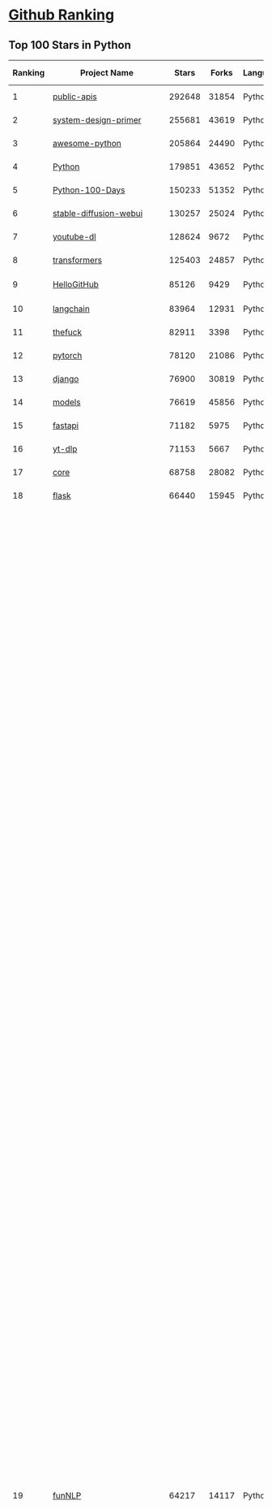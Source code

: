 [Github Ranking](../README.md)
==========

## Top 100 Stars in Python

| Ranking | Project Name | Stars | Forks | Language | Open Issues | Description | Last Commit |
| ------- | ------------ | ----- | ----- | -------- | ----------- | ----------- | ----------- |
| 1 | [public-apis](https://github.com/public-apis/public-apis) | 292648 | 31854 | Python | 2 | A collective list of free APIs | 2024-05-03T23:59:09Z |
| 2 | [system-design-primer](https://github.com/donnemartin/system-design-primer) | 255681 | 43619 | Python | 199 | Learn how to design large-scale systems. Prep for the system design interview.  Includes Anki flashcards. | 2024-05-01T22:28:38Z |
| 3 | [awesome-python](https://github.com/vinta/awesome-python) | 205864 | 24490 | Python | 0 | An opinionated list of awesome Python frameworks, libraries, software and resources. | 2024-05-04T08:00:09Z |
| 4 | [Python](https://github.com/TheAlgorithms/Python) | 179851 | 43652 | Python | 31 | All Algorithms implemented in Python | 2024-05-02T16:43:59Z |
| 5 | [Python-100-Days](https://github.com/jackfrued/Python-100-Days) | 150233 | 51352 | Python | 524 | Python - 100天从新手到大师 | 2024-04-18T15:14:07Z |
| 6 | [stable-diffusion-webui](https://github.com/AUTOMATIC1111/stable-diffusion-webui) | 130257 | 25024 | Python | 2049 | Stable Diffusion web UI | 2024-05-03T23:21:27Z |
| 7 | [youtube-dl](https://github.com/ytdl-org/youtube-dl) | 128624 | 9672 | Python | 3744 | Command-line program to download videos from YouTube.com and other video sites | 2024-05-01T20:15:54Z |
| 8 | [transformers](https://github.com/huggingface/transformers) | 125403 | 24857 | Python | 851 | 🤗 Transformers: State-of-the-art Machine Learning for Pytorch, TensorFlow, and JAX. | 2024-05-04T07:57:47Z |
| 9 | [HelloGitHub](https://github.com/521xueweihan/HelloGitHub) | 85126 | 9429 | Python | 108 | :octocat: 分享 GitHub 上有趣、入门级的开源项目。Share interesting, entry-level open source projects on GitHub. | 2024-04-28T01:47:50Z |
| 10 | [langchain](https://github.com/langchain-ai/langchain) | 83964 | 12931 | Python | 891 | 🦜🔗 Build context-aware reasoning applications | 2024-05-04T08:58:10Z |
| 11 | [thefuck](https://github.com/nvbn/thefuck) | 82911 | 3398 | Python | 248 | Magnificent app which corrects your previous console command. | 2024-04-28T17:09:16Z |
| 12 | [pytorch](https://github.com/pytorch/pytorch) | 78120 | 21086 | Python | 12961 | Tensors and Dynamic neural networks in Python with strong GPU acceleration | 2024-05-04T09:00:38Z |
| 13 | [django](https://github.com/django/django) | 76900 | 30819 | Python | 0 | The Web framework for perfectionists with deadlines. | 2024-05-04T08:53:03Z |
| 14 | [models](https://github.com/tensorflow/models) | 76619 | 45856 | Python | 1055 | Models and examples built with TensorFlow | 2024-05-04T02:40:02Z |
| 15 | [fastapi](https://github.com/tiangolo/fastapi) | 71182 | 5975 | Python | 39 | FastAPI framework, high performance, easy to learn, fast to code, ready for production | 2024-05-04T07:04:13Z |
| 16 | [yt-dlp](https://github.com/yt-dlp/yt-dlp) | 71153 | 5667 | Python | 1277 | A feature-rich command-line audio/video downloader | 2024-05-04T06:43:18Z |
| 17 | [core](https://github.com/home-assistant/core) | 68758 | 28082 | Python | 2536 | :house_with_garden: Open source home automation that puts local control and privacy first. | 2024-05-04T09:01:59Z |
| 18 | [flask](https://github.com/pallets/flask) | 66440 | 15945 | Python | 3 | The Python micro framework for building web applications. | 2024-05-02T12:10:51Z |
| 19 | [funNLP](https://github.com/fighting41love/funNLP) | 64217 | 14117 | Python | 24 | 中英文敏感词、语言检测、中外手机/电话归属地/运营商查询、名字推断性别、手机号抽取、身份证抽取、邮箱抽取、中日文人名库、中文缩写库、拆字词典、词汇情感值、停用词、反动词表、暴恐词表、繁简体转换、英文模拟中文发音、汪峰歌词生成器、职业名称词库、同义词库、反义词库、否定词库、汽车品牌词库、汽车零件词库、连续英文切割、各种中文词向量、公司名字大全、古诗词库、IT词库、财经词库、成语词库、地名词库、历史名人词库、诗词词库、医学词库、饮食词库、法律词库、汽车词库、动物词库、中文聊天语料、中文谣言数据、百度中文问答数据集、句子相似度匹配算法集合、bert资源、文本生成&摘要相关工具、cocoNLP信息抽取工具、国内电话号码正则匹配、清华大学XLORE:中英文跨语言百科知识图谱、清华大学人工智能技术系列报告、自然语言生成、NLU太难了系列、自动对联数据及机器人、用户名黑名单列表、罪名法务名词及分类模型、微信公众号语料、cs224n深度学习自然语言处理课程、中文手写汉字识别、中文自然语言处理 语料/数据集、变量命名神器、分词语料库+代码、任务型对话英文数据集、ASR 语音数据集 + 基于深度学习的中文语音识别系统、笑声检测器、Microsoft多语言数字/单位/如日期时间识别包、中华新华字典数据库及api(包括常用歇后语、成语、词语和汉字)、文档图谱自动生成、SpaCy 中文模型、Common Voice语音识别数据集新版、神经网络关系抽取、基于bert的命名实体识别、关键词(Keyphrase)抽取包pke、基于医疗领域知识图谱的问答系统、基于依存句法与语义角色标注的事件三元组抽取、依存句法分析4万句高质量标注数据、cnocr：用来做中文OCR的Python3包、中文人物关系知识图谱项目、中文nlp竞赛项目及代码汇总、中文字符数据、speech-aligner: 从“人声语音”及其“语言文本”产生音素级别时间对齐标注的工具、AmpliGraph: 知识图谱表示学习(Python)库：知识图谱概念链接预测、Scattertext 文本可视化(python)、语言/知识表示工具：BERT & ERNIE、中文对比英文自然语言处理NLP的区别综述、Synonyms中文近义词工具包、HarvestText领域自适应文本挖掘工具（新词发现-情感分析-实体链接等）、word2word：(Python)方便易用的多语言词-词对集：62种语言/3,564个多语言对、语音识别语料生成工具：从具有音频/字幕的在线视频创建自动语音识别(ASR)语料库、构建医疗实体识别的模型（包含词典和语料标注）、单文档非监督的关键词抽取、Kashgari中使用gpt-2语言模型、开源的金融投资数据提取工具、文本自动摘要库TextTeaser: 仅支持英文、人民日报语料处理工具集、一些关于自然语言的基本模型、基于14W歌曲知识库的问答尝试--功能包括歌词接龙and已知歌词找歌曲以及歌曲歌手歌词三角关系的问答、基于Siamese bilstm模型的相似句子判定模型并提供训练数据集和测试数据集、用Transformer编解码模型实现的根据Hacker News文章标题自动生成评论、用BERT进行序列标记和文本分类的模板代码、LitBank：NLP数据集——支持自然语言处理和计算人文学科任务的100部带标记英文小说语料、百度开源的基准信息抽取系统、虚假新闻数据集、Facebook: LAMA语言模型分析，提供Transformer-XL/BERT/ELMo/GPT预训练语言模型的统一访问接口、CommonsenseQA：面向常识的英文QA挑战、中文知识图谱资料、数据及工具、各大公司内部里大牛分享的技术文档 PDF 或者 PPT、自然语言生成SQL语句（英文）、中文NLP数据增强（EDA）工具、英文NLP数据增强工具 、基于医药知识图谱的智能问答系统、京东商品知识图谱、基于mongodb存储的军事领域知识图谱问答项目、基于远监督的中文关系抽取、语音情感分析、中文ULMFiT-情感分析-文本分类-语料及模型、一个拍照做题程序、世界各国大规模人名库、一个利用有趣中文语料库 qingyun 训练出来的中文聊天机器人、中文聊天机器人seqGAN、省市区镇行政区划数据带拼音标注、教育行业新闻语料库包含自动文摘功能、开放了对话机器人-知识图谱-语义理解-自然语言处理工具及数据、中文知识图谱：基于百度百科中文页面-抽取三元组信息-构建中文知识图谱、masr: 中文语音识别-提供预训练模型-高识别率、Python音频数据增广库、中文全词覆盖BERT及两份阅读理解数据、ConvLab：开源多域端到端对话系统平台、中文自然语言处理数据集、基于最新版本rasa搭建的对话系统、基于TensorFlow和BERT的管道式实体及关系抽取、一个小型的证券知识图谱/知识库、复盘所有NLP比赛的TOP方案、OpenCLaP：多领域开源中文预训练语言模型仓库、UER：基于不同语料+编码器+目标任务的中文预训练模型仓库、中文自然语言处理向量合集、基于金融-司法领域(兼有闲聊性质)的聊天机器人、g2pC：基于上下文的汉语读音自动标记模块、Zincbase 知识图谱构建工具包、诗歌质量评价/细粒度情感诗歌语料库、快速转化「中文数字」和「阿拉伯数字」、百度知道问答语料库、基于知识图谱的问答系统、jieba_fast 加速版的jieba、正则表达式教程、中文阅读理解数据集、基于BERT等最新语言模型的抽取式摘要提取、Python利用深度学习进行文本摘要的综合指南、知识图谱深度学习相关资料整理、维基大规模平行文本语料、StanfordNLP 0.2.0：纯Python版自然语言处理包、NeuralNLP-NeuralClassifier：腾讯开源深度学习文本分类工具、端到端的封闭域对话系统、中文命名实体识别：NeuroNER vs. BertNER、新闻事件线索抽取、2019年百度的三元组抽取比赛：“科学空间队”源码、基于依存句法的开放域文本知识三元组抽取和知识库构建、中文的GPT2训练代码、ML-NLP - 机器学习(Machine Learning)NLP面试中常考到的知识点和代码实现、nlp4han:中文自然语言处理工具集(断句/分词/词性标注/组块/句法分析/语义分析/NER/N元语法/HMM/代词消解/情感分析/拼写检查、XLM：Facebook的跨语言预训练语言模型、用基于BERT的微调和特征提取方法来进行知识图谱百度百科人物词条属性抽取、中文自然语言处理相关的开放任务-数据集-当前最佳结果、CoupletAI - 基于CNN+Bi-LSTM+Attention 的自动对对联系统、抽象知识图谱、MiningZhiDaoQACorpus - 580万百度知道问答数据挖掘项目、brat rapid annotation tool: 序列标注工具、大规模中文知识图谱数据：1.4亿实体、数据增强在机器翻译及其他nlp任务中的应用及效果、allennlp阅读理解:支持多种数据和模型、PDF表格数据提取工具 、 Graphbrain：AI开源软件库和科研工具，目的是促进自动意义提取和文本理解以及知识的探索和推断、简历自动筛选系统、基于命名实体识别的简历自动摘要、中文语言理解测评基准，包括代表性的数据集&基准模型&语料库&排行榜、树洞 OCR 文字识别 、从包含表格的扫描图片中识别表格和文字、语声迁移、Python口语自然语言处理工具集(英文)、 similarity：相似度计算工具包，java编写、海量中文预训练ALBERT模型 、Transformers 2.0 、基于大规模音频数据集Audioset的音频增强 、Poplar：网页版自然语言标注工具、图片文字去除，可用于漫画翻译 、186种语言的数字叫法库、Amazon发布基于知识的人-人开放领域对话数据集 、中文文本纠错模块代码、繁简体转换 、 Python实现的多种文本可读性评价指标、类似于人名/地名/组织机构名的命名体识别数据集 、东南大学《知识图谱》研究生课程(资料)、. 英文拼写检查库 、 wwsearch是企业微信后台自研的全文检索引擎、CHAMELEON：深度学习新闻推荐系统元架构 、 8篇论文梳理BERT相关模型进展与反思、DocSearch：免费文档搜索引擎、 LIDA：轻量交互式对话标注工具 、aili - the fastest in-memory index in the East 东半球最快并发索引 、知识图谱车音工作项目、自然语言生成资源大全 、中日韩分词库mecab的Python接口库、中文文本摘要/关键词提取、汉字字符特征提取器 (featurizer)，提取汉字的特征（发音特征、字形特征）用做深度学习的特征、中文生成任务基准测评 、中文缩写数据集、中文任务基准测评 - 代表性的数据集-基准(预训练)模型-语料库-baseline-工具包-排行榜、PySS3：面向可解释AI的SS3文本分类器机器可视化工具 、中文NLP数据集列表、COPE - 格律诗编辑程序、doccano：基于网页的开源协同多语言文本标注工具 、PreNLP：自然语言预处理库、简单的简历解析器，用来从简历中提取关键信息、用于中文闲聊的GPT2模型：GPT2-chitchat、基于检索聊天机器人多轮响应选择相关资源列表(Leaderboards、Datasets、Papers)、(Colab)抽象文本摘要实现集锦(教程 、词语拼音数据、高效模糊搜索工具、NLP数据增广资源集、微软对话机器人框架 、 GitHub Typo Corpus：大规模GitHub多语言拼写错误/语法错误数据集、TextCluster：短文本聚类预处理模块 Short text cluster、面向语音识别的中文文本规范化、BLINK：最先进的实体链接库、BertPunc：基于BERT的最先进标点修复模型、Tokenizer：快速、可定制的文本词条化库、中文语言理解测评基准，包括代表性的数据集、基准(预训练)模型、语料库、排行榜、spaCy 医学文本挖掘与信息提取 、 NLP任务示例项目代码集、 python拼写检查库、chatbot-list - 行业内关于智能客服、聊天机器人的应用和架构、算法分享和介绍、语音质量评价指标(MOSNet, BSSEval, STOI, PESQ, SRMR)、 用138GB语料训练的法文RoBERTa预训练语言模型 、BERT-NER-Pytorch：三种不同模式的BERT中文NER实验、无道词典 - 有道词典的命令行版本，支持英汉互查和在线查询、2019年NLP亮点回顾、 Chinese medical dialogue data 中文医疗对话数据集 、最好的汉字数字(中文数字)-阿拉伯数字转换工具、 基于百科知识库的中文词语多词义/义项获取与特定句子词语语义消歧、awesome-nlp-sentiment-analysis - 情感分析、情绪原因识别、评价对象和评价词抽取、LineFlow：面向所有深度学习框架的NLP数据高效加载器、中文医学NLP公开资源整理 、MedQuAD：(英文)医学问答数据集、将自然语言数字串解析转换为整数和浮点数、Transfer Learning in Natural Language Processing (NLP) 、面向语音识别的中文/英文发音辞典、Tokenizers：注重性能与多功能性的最先进分词器、CLUENER 细粒度命名实体识别 Fine Grained Named Entity Recognition、 基于BERT的中文命名实体识别、中文谣言数据库、NLP数据集/基准任务大列表、nlp相关的一些论文及代码, 包括主题模型、词向量(Word Embedding)、命名实体识别(NER)、文本分类(Text Classificatin)、文本生成(Text Generation)、文本相似性(Text Similarity)计算等，涉及到各种与nlp相关的算法，基于keras和tensorflow 、Python文本挖掘/NLP实战示例、 Blackstone：面向非结构化法律文本的spaCy pipeline和NLP模型通过同义词替换实现文本“变脸” 、中文 预训练 ELECTREA 模型: 基于对抗学习 pretrain Chinese Model 、albert-chinese-ner - 用预训练语言模型ALBERT做中文NER 、基于GPT2的特定主题文本生成/文本增广、开源预训练语言模型合集、多语言句向量包、编码、标记和实现：一种可控高效的文本生成方法、 英文脏话大列表 、attnvis：GPT2、BERT等transformer语言模型注意力交互可视化、CoVoST：Facebook发布的多语种语音-文本翻译语料库，包括11种语言(法语、德语、荷兰语、俄语、西班牙语、意大利语、土耳其语、波斯语、瑞典语、蒙古语和中文)的语音、文字转录及英文译文、Jiagu自然语言处理工具 - 以BiLSTM等模型为基础，提供知识图谱关系抽取 中文分词 词性标注 命名实体识别 情感分析 新词发现 关键词 文本摘要 文本聚类等功能、用unet实现对文档表格的自动检测，表格重建、NLP事件提取文献资源列表 、 金融领域自然语言处理研究资源大列表、CLUEDatasetSearch - 中英文NLP数据集：搜索所有中文NLP数据集，附常用英文NLP数据集 、medical_NER - 中文医学知识图谱命名实体识别 、(哈佛)讲因果推理的免费书、知识图谱相关学习资料/数据集/工具资源大列表、Forte：灵活强大的自然语言处理pipeline工具集 、Python字符串相似性算法库、PyLaia：面向手写文档分析的深度学习工具包、TextFooler：针对文本分类/推理的对抗文本生成模块、Haystack：灵活、强大的可扩展问答(QA)框架、中文关键短语抽取工具 | 2024-03-06T12:50:47Z |
| 20 | [devops-exercises](https://github.com/bregman-arie/devops-exercises) | 63696 | 13963 | Python | 27 | Linux, Jenkins, AWS, SRE, Prometheus, Docker, Python, Ansible, Git, Kubernetes, Terraform, OpenStack, SQL, NoSQL, Azure, GCP, DNS, Elastic, Network, Virtualization. DevOps Interview Questions | 2024-04-15T04:57:29Z |
| 21 | [awesome-machine-learning](https://github.com/josephmisiti/awesome-machine-learning) | 63601 | 14472 | Python | 0 | A curated list of awesome Machine Learning frameworks, libraries and software. | 2024-04-25T16:40:59Z |
| 22 | [ansible](https://github.com/ansible/ansible) | 61223 | 23695 | Python | 535 | Ansible is a radically simple IT automation platform that makes your applications and systems easier to deploy and maintain. Automate everything from code deployment to network configuration to cloud management, in a language that approaches plain English, using SSH, with no agents to install on remote systems. https://docs.ansible.com. | 2024-05-04T02:33:14Z |
| 23 | [keras](https://github.com/keras-team/keras) | 60981 | 19344 | Python | 187 | Deep Learning for humans | 2024-05-04T07:20:55Z |
| 24 | [whisper](https://github.com/openai/whisper) | 60682 | 6968 | Python | 0 | Robust Speech Recognition via Large-Scale Weak Supervision | 2024-05-03T23:29:33Z |
| 25 | [cpython](https://github.com/python/cpython) | 59731 | 28943 | Python | 6935 | The Python programming language | 2024-05-04T08:48:23Z |
| 26 | [scikit-learn](https://github.com/scikit-learn/scikit-learn) | 58196 | 24983 | Python | 1577 | scikit-learn: machine learning in Python | 2024-05-04T03:40:30Z |
| 27 | [manim](https://github.com/3b1b/manim) | 58144 | 5577 | Python | 399 | Animation engine for explanatory math videos | 2024-05-03T18:34:56Z |
| 28 | [gpt4free](https://github.com/xtekky/gpt4free) | 57613 | 12961 | Python | 42 | The official gpt4free repository \| various collection of powerful language models | 2024-05-03T15:07:42Z |
| 29 | [gpt_academic](https://github.com/binary-husky/gpt_academic) | 57057 | 7214 | Python | 244 | 为GPT/GLM等LLM大语言模型提供实用化交互接口，特别优化论文阅读/润色/写作体验，模块化设计，支持自定义快捷按钮&函数插件，支持Python和C++等项目剖析&自译解功能，PDF/LaTex论文翻译&总结功能，支持并行问询多种LLM模型，支持chatglm3等本地模型。接入通义千问, deepseekcoder, 讯飞星火, 文心一言, llama2, rwkv, claude2, moss等。 | 2024-05-04T09:00:19Z |
| 30 | [d2l-zh](https://github.com/d2l-ai/d2l-zh) | 56972 | 10457 | Python | 0 | 《动手学深度学习》：面向中文读者、能运行、可讨论。中英文版被70多个国家的500多所大学用于教学。 | 2024-03-31T19:36:00Z |
| 31 | [PayloadsAllTheThings](https://github.com/swisskyrepo/PayloadsAllTheThings) | 56952 | 13991 | Python | 0 | A list of useful payloads and bypass for Web Application Security and Pentest/CTF | 2024-04-26T14:50:44Z |
| 32 | [llama](https://github.com/meta-llama/llama) | 53227 | 9165 | Python | 307 | Inference code for Llama models | 2024-04-30T23:18:25Z |
| 33 | [localstack](https://github.com/localstack/localstack) | 52228 | 3818 | Python | 300 | 💻 A fully functional local AWS cloud stack. Develop and test your cloud & Serverless apps offline | 2024-05-03T22:56:41Z |
| 34 | [private-gpt](https://github.com/zylon-ai/private-gpt) | 51942 | 6938 | Python | 213 | Interact with your documents using the power of GPT, 100% privately, no data leaks | 2024-05-02T18:01:37Z |
| 35 | [face_recognition](https://github.com/ageitgey/face_recognition) | 51827 | 13284 | Python | 733 | The world's simplest facial recognition api for Python and the command line | 2024-02-24T12:51:59Z |
| 36 | [sherlock](https://github.com/sherlock-project/sherlock) | 51432 | 6192 | Python | 75 | 🔎 Hunt down social media accounts by username across social networks | 2024-05-01T18:16:40Z |
| 37 | [requests](https://github.com/psf/requests) | 51380 | 9201 | Python | 200 | A simple, yet elegant, HTTP library. | 2024-04-23T17:50:22Z |
| 38 | [scrapy](https://github.com/scrapy/scrapy) | 50967 | 10334 | Python | 435 | Scrapy, a fast high-level web crawling & scraping framework for Python. | 2024-05-04T02:14:57Z |
| 39 | [Real-Time-Voice-Cloning](https://github.com/CorentinJ/Real-Time-Voice-Cloning) | 50838 | 8546 | Python | 178 | Clone a voice in 5 seconds to generate arbitrary speech in real-time | 2024-03-14T02:45:00Z |
| 40 | [gpt-engineer](https://github.com/gpt-engineer-org/gpt-engineer) | 50596 | 6591 | Python | 10 | Specify what you want it to build, the AI asks for clarification, and then builds it. | 2024-05-03T17:11:19Z |
| 41 | [screenshot-to-code](https://github.com/abi/screenshot-to-code) | 49823 | 6024 | Python | 86 | Drop in a screenshot and convert it to clean code (HTML/Tailwind/React/Vue) | 2024-04-30T23:40:34Z |
| 42 | [faceswap](https://github.com/deepfakes/faceswap) | 49291 | 12906 | Python | 18 | Deepfakes Software For All | 2024-04-29T07:21:09Z |
| 43 | [you-get](https://github.com/soimort/you-get) | 49287 | 9298 | Python | 0 | :arrow_double_down: Dumb downloader that scrapes the web | 2024-04-18T20:55:56Z |
| 44 | [open-interpreter](https://github.com/OpenInterpreter/open-interpreter) | 48699 | 4254 | Python | 115 | A natural language interface for computers | 2024-05-04T00:24:33Z |
| 45 | [grok-1](https://github.com/xai-org/grok-1) | 48157 | 8157 | Python | 60 | Grok open release | 2024-05-02T21:17:47Z |
| 46 | [openpilot](https://github.com/commaai/openpilot) | 47628 | 8572 | Python | 201 | openpilot is an open source driver assistance system. openpilot performs the functions of Automated Lane Centering and Adaptive Cruise Control for 250+ supported car makes and models. | 2024-05-04T08:06:33Z |
| 47 | [rich](https://github.com/Textualize/rich) | 47206 | 1672 | Python | 186 | Rich is a Python library for rich text and beautiful formatting in the terminal. | 2024-05-01T14:24:50Z |
| 48 | [yolov5](https://github.com/ultralytics/yolov5) | 47084 | 15585 | Python | 128 | YOLOv5 🚀 in PyTorch > ONNX > CoreML > TFLite | 2024-04-29T10:41:28Z |
| 49 | [big-list-of-naughty-strings](https://github.com/minimaxir/big-list-of-naughty-strings) | 45865 | 2129 | Python | 63 | The Big List of Naughty Strings is a list of strings which have a high probability of causing issues when used as user-input data. | 2024-04-18T03:26:59Z |
| 50 | [DeepFaceLab](https://github.com/iperov/DeepFaceLab) | 45534 | 10198 | Python | 540 | DeepFaceLab is the leading software for creating deepfakes. | 2023-10-24T10:56:48Z |
| 51 | [professional-programming](https://github.com/charlax/professional-programming) | 45323 | 3611 | Python | 2 | A collection of learning resources for curious software engineers | 2024-04-29T01:47:00Z |
| 52 | [hackingtool](https://github.com/Z4nzu/hackingtool) | 42820 | 4691 | Python | 41 | ALL IN ONE Hacking Tool For Hackers | 2024-04-30T19:30:47Z |
| 53 | [pandas](https://github.com/pandas-dev/pandas) | 42023 | 17358 | Python | 3649 | Flexible and powerful data analysis / manipulation library for Python, providing labeled data structures similar to R data.frame objects, statistical functions, and much more | 2024-05-04T06:36:53Z |
| 54 | [CppCoreGuidelines](https://github.com/isocpp/CppCoreGuidelines) | 41608 | 5371 | Python | 240 | The C++ Core Guidelines are a set of tried-and-true guidelines, rules, and best practices about coding in C++ | 2024-04-17T14:10:27Z |
| 55 | [MetaGPT](https://github.com/geekan/MetaGPT) | 39470 | 4672 | Python | 234 | 🌟 The Multi-Agent Framework: First AI Software Company, Towards Natural Language Programming | 2024-05-03T08:46:49Z |
| 56 | [python-patterns](https://github.com/faif/python-patterns) | 39454 | 6849 | Python | 12 | A collection of design patterns/idioms in Python | 2024-04-08T22:44:05Z |
| 57 | [ChatGLM-6B](https://github.com/THUDM/ChatGLM-6B) | 39351 | 5104 | Python | 537 | ChatGLM-6B: An Open Bilingual Dialogue Language Model \| 开源双语对话语言模型 | 2024-02-18T03:28:46Z |
| 58 | [PaddleOCR](https://github.com/PaddlePaddle/PaddleOCR) | 38658 | 7277 | Python | 1158 | Awesome multilingual OCR toolkits based on PaddlePaddle (practical ultra lightweight OCR system, support 80+ languages recognition, provide data annotation and synthesis tools, support training and deployment among server, mobile, embedded and IoT devices) | 2024-05-03T14:04:32Z |
| 59 | [ailearning](https://github.com/apachecn/ailearning) | 38121 | 11322 | Python | 2 | AiLearning：数据分析+机器学习实战+线性代数+PyTorch+NLTK+TF2 | 2024-03-04T02:15:13Z |
| 60 | [ColossalAI](https://github.com/hpcaitech/ColossalAI) | 37932 | 4245 | Python | 373 | Making large AI models cheaper, faster and more accessible | 2024-05-03T09:42:26Z |
| 61 | [cheat.sh](https://github.com/chubin/cheat.sh) | 37497 | 1750 | Python | 118 | the only cheat sheet you need | 2023-12-11T14:30:27Z |
| 62 | [black](https://github.com/psf/black) | 37441 | 2371 | Python | 348 | The uncompromising Python code formatter | 2024-05-03T13:51:34Z |
| 63 | [Deep-Learning-Papers-Reading-Roadmap](https://github.com/floodsung/Deep-Learning-Papers-Reading-Roadmap) | 37395 | 7272 | Python | 48 | Deep Learning papers reading roadmap for anyone who are eager to learn this amazing tech! | 2022-11-27T13:18:32Z |
| 64 | [bert](https://github.com/google-research/bert) | 37048 | 9488 | Python | 788 | TensorFlow code and pre-trained models for BERT | 2024-05-02T18:33:48Z |
| 65 | [sentry](https://github.com/getsentry/sentry) | 36979 | 3973 | Python | 2224 | Developer-first error tracking and performance monitoring | 2024-05-04T07:02:10Z |
| 66 | [Open-Assistant](https://github.com/LAION-AI/Open-Assistant) | 36661 | 3194 | Python | 223 | OpenAssistant is a chat-based assistant that understands tasks, can interact with third-party systems, and retrieve information dynamically to do so. | 2024-05-03T20:54:12Z |
| 67 | [text-generation-webui](https://github.com/oobabooga/text-generation-webui) | 36555 | 4876 | Python | 187 | A Gradio web UI for Large Language Models. Supports transformers, GPTQ, AWQ, EXL2, llama.cpp (GGUF), Llama models. | 2024-05-04T06:45:08Z |
| 68 | [stablediffusion](https://github.com/Stability-AI/stablediffusion) | 36347 | 4680 | Python | 216 | High-Resolution Image Synthesis with Latent Diffusion Models | 2024-04-09T05:30:21Z |
| 69 | [interview_internal_reference](https://github.com/0voice/interview_internal_reference) | 36130 | 9409 | Python | 27 | 2023年最新总结，阿里，腾讯，百度，美团，头条等技术面试题目，以及答案，专家出题人分析汇总。 | 2023-05-17T07:20:27Z |
| 70 | [python-cheatsheet](https://github.com/gto76/python-cheatsheet) | 35438 | 6377 | Python | 5 | Comprehensive Python Cheatsheet | 2024-04-28T10:33:42Z |
| 71 | [DragGAN](https://github.com/XingangPan/DragGAN) | 35140 | 3368 | Python | 137 | Official Code for DragGAN (SIGGRAPH 2023) | 2024-01-02T04:17:17Z |
| 72 | [Fooocus](https://github.com/lllyasviel/Fooocus) | 35127 | 4360 | Python | 155 | Focus on prompting and generating | 2024-05-03T14:24:32Z |
| 73 | [wtfpython](https://github.com/satwikkansal/wtfpython) | 35079 | 2621 | Python | 67 | What the f*ck Python? 😱 | 2024-05-03T06:39:09Z |
| 74 | [diagrams](https://github.com/mingrammer/diagrams) | 34959 | 2251 | Python | 296 | :art: Diagram as Code for prototyping cloud system architectures | 2024-04-16T12:57:09Z |
| 75 | [odoo](https://github.com/odoo/odoo) | 34667 | 22657 | Python | 2570 | Odoo. Open Source Apps To Grow Your Business. | 2024-05-04T07:43:37Z |
| 76 | [GFPGAN](https://github.com/TencentARC/GFPGAN) | 34642 | 5718 | Python | 325 | GFPGAN aims at developing Practical Algorithms for Real-world Face Restoration. | 2024-04-02T16:39:30Z |
| 77 | [airflow](https://github.com/apache/airflow) | 34578 | 13570 | Python | 771 | Apache Airflow - A platform to programmatically author, schedule, and monitor workflows | 2024-05-04T07:49:16Z |
| 78 | [TaskMatrix](https://github.com/chenfei-wu/TaskMatrix) | 34527 | 3331 | Python | 216 | None | 2024-01-06T02:41:20Z |
| 79 | [mitmproxy](https://github.com/mitmproxy/mitmproxy) | 34424 | 3899 | Python | 294 | An interactive TLS-capable intercepting HTTP proxy for penetration testers and software developers. | 2024-05-03T10:23:24Z |
| 80 | [FastChat](https://github.com/lm-sys/FastChat) | 34294 | 4190 | Python | 674 | An open platform for training, serving, and evaluating large language models. Release repo for Vicuna and Chatbot Arena. | 2024-05-03T12:57:12Z |
| 81 | [gym](https://github.com/openai/gym) | 33909 | 8551 | Python | 85 | A toolkit for developing and comparing reinforcement learning algorithms. | 2024-05-02T16:09:06Z |
| 82 | [MockingBird](https://github.com/babysor/MockingBird) | 33896 | 5092 | Python | 462 | 🚀AI拟声: 5秒内克隆您的声音并生成任意语音内容 Clone a voice in 5 seconds to generate arbitrary speech in real-time | 2024-02-28T06:53:34Z |
| 83 | [ComfyUI](https://github.com/comfyanonymous/ComfyUI) | 33886 | 3632 | Python | 1427 | The most powerful and modular stable diffusion GUI, api and backend with a graph/nodes interface. | 2024-05-04T07:54:57Z |
| 84 | [12306](https://github.com/testerSunshine/12306) | 33709 | 9788 | Python | 225 | 12306智能刷票，订票 | 2023-04-02T03:19:43Z |
| 85 | [shadowsocks](https://github.com/shadowsocks/shadowsocks) | 33510 | 18701 | Python | 0 | None | 2024-04-01T09:07:32Z |
| 86 | [DeepSpeed](https://github.com/microsoft/DeepSpeed) | 32820 | 3860 | Python | 917 | DeepSpeed is a deep learning optimization library that makes distributed training and inference easy, efficient, and effective. | 2024-05-04T01:14:23Z |
| 87 | [XX-Net](https://github.com/XX-net/XX-Net) | 32692 | 7715 | Python | 7888 | A proxy tool to bypass GFW. | 2024-04-21T06:03:20Z |
| 88 | [jieba](https://github.com/fxsjy/jieba) | 32443 | 6703 | Python | 617 | 结巴中文分词 | 2024-03-18T00:28:14Z |
| 89 | [HanLP](https://github.com/hankcs/HanLP) | 32417 | 9550 | Python | 9 | 中文分词 词性标注 命名实体识别 依存句法分析 成分句法分析 语义依存分析 语义角色标注 指代消解 风格转换 语义相似度 新词发现 关键词短语提取 自动摘要 文本分类聚类 拼音简繁转换 自然语言处理 | 2024-04-16T02:48:39Z |
| 90 | [nanoGPT](https://github.com/karpathy/nanoGPT) | 31985 | 4809 | Python | 195 | The simplest, fastest repository for training/finetuning medium-sized GPTs. | 2024-03-24T20:47:59Z |
| 91 | [cli](https://github.com/httpie/cli) | 31946 | 3659 | Python | 164 | 🥧 HTTPie CLI  — modern, user-friendly command-line HTTP client for the API era. JSON support, colors, sessions, downloads, plugins & more. | 2024-04-24T06:11:17Z |
| 92 | [30-Days-Of-Python](https://github.com/Asabeneh/30-Days-Of-Python) | 31902 | 6495 | Python | 50 | 30 days of Python programming challenge is a step-by-step guide to learn the Python programming language in 30 days. This challenge may take more than100 days, follow your own pace.  These videos may help too: https://www.youtube.com/channel/UC7PNRuno1rzYPb1xLa4yktw | 2024-04-29T10:18:21Z |
| 93 | [streamlit](https://github.com/streamlit/streamlit) | 31837 | 2790 | Python | 776 | Streamlit — A faster way to build and share data apps. | 2024-05-04T06:34:06Z |
| 94 | [ccxt](https://github.com/ccxt/ccxt) | 31429 | 7299 | Python | 857 | A JavaScript / TypeScript / Python / C# / PHP cryptocurrency trading API with support for more than 100 bitcoin/altcoin exchanges | 2024-05-04T02:43:01Z |
| 95 | [llama_index](https://github.com/run-llama/llama_index) | 31294 | 4262 | Python | 663 | LlamaIndex is a data framework for your LLM applications | 2024-05-04T04:19:59Z |
| 96 | [ray](https://github.com/ray-project/ray) | 31190 | 5264 | Python | 3200 | Ray is a unified framework for scaling AI and Python applications. Ray consists of a core distributed runtime and a set of AI Libraries for accelerating ML workloads. | 2024-05-04T08:40:46Z |
| 97 | [certbot](https://github.com/certbot/certbot) | 30867 | 3361 | Python | 205 | Certbot is EFF's tool to obtain certs from Let's Encrypt and (optionally) auto-enable HTTPS on your server.  It can also act as a client for any other CA that uses the ACME protocol. | 2024-05-02T21:42:31Z |
| 98 | [sqlmap](https://github.com/sqlmapproject/sqlmap) | 30632 | 5538 | Python | 50 | Automatic SQL injection and database takeover tool | 2024-04-30T09:43:28Z |
| 99 | [Python](https://github.com/geekcomputers/Python) | 29990 | 11973 | Python | 252 | My Python Examples | 2024-05-03T21:04:37Z |
| 100 | [pytorch-image-models](https://github.com/huggingface/pytorch-image-models) | 29856 | 4571 | Python | 65 | PyTorch image models, scripts, pretrained weights -- ResNet, ResNeXT, EfficientNet, NFNet, Vision Transformer (ViT), MobileNet-V3/V2, RegNet, DPN, CSPNet, Swin Transformer, MaxViT, CoAtNet, ConvNeXt, and more | 2024-05-04T03:27:12Z |

